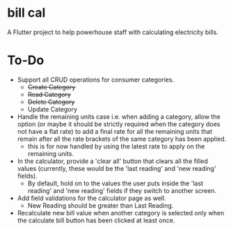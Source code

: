 # bill cal

A Flutter project to help powerhouse staff with calculating electricity bills.

# To-Do
- Support all CRUD operations for consumer categories.
  - ~~Create Category~~
  - ~~Read Category~~
  - ~~Delete Category~~
  - Update Category
- Handle the remaining units case i.e. when adding a category, allow the option (or maybe it should be strictly required when the category does not have a flat rate) to add a final rate for all the remaining units that remain after all the rate brackets of the same category has been applied.
  - this is for now handled by using the latest rate to apply on the remaining units.
- In the calculator, provide a 'clear all' button that clears all the filled values (currently, these would be the 'last reading' and 'new reading' fields).
  - By default, hold on to the values the user puts inside the 'last reading' and 'new reading' fields if they switch to another screen.
- Add field validations for the calculator page as well.
  - New Reading should be greater than Last Reading.
- Recalculate new bill value when another category is selected only when the calculate bill button has been clicked at least once.
